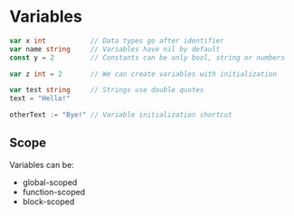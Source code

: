 # Variables

```go
var x int           // Data types go after identifier
var name string     // Variables have nil by default
const y = 2         // Constants can be only bool, string or numbers

var z int = 2       // We can create variables with initialization

var test string     // Strings use double quotes
text = "Hello!"

otherText := "Bye!" // Variable initialization shortcut
```

## Scope

Variables can be:

- global-scoped
- function-scoped
- block-scoped
